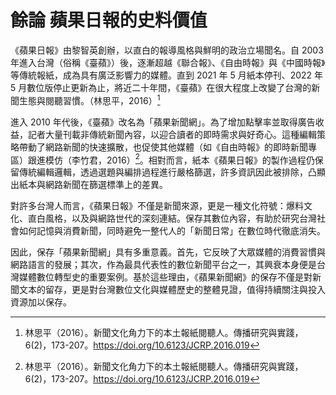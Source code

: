 # 餘論 蘋果日報的史料價值

《蘋果日報》由黎智英創辦，以直白的報導風格與鮮明的政治立場聞名。自 2003 年進入台灣（俗稱《臺蘋》）後，逐漸超越《聯合報》、《自由時報》與《中國時報》等傳統報紙，成為具有廣泛影響力的媒體。直到 2021 年 5 月紙本停刊、2022 年 5 月數位版停止更新為止，將近二十年間，《臺蘋》在很大程度上改變了台灣的新聞生態與閱聽習慣。（林思平，2016）[^1]

進入 2010 年代後，《臺蘋》改名為「蘋果新聞網」。為了增加點擊率並取得廣告收益，記者大量刊載非傳統新聞內容，以迎合讀者的即時需求與好奇心。這種編輯策略帶動了網路新聞的快速擴散，也促使其他媒體（如《自由時報》的即時新聞專區）跟進模仿（李竹君，2016）[^1]。相對而言，紙本《蘋果日報》的製作過程仍保留傳統編輯邏輯，透過選題與編排過程進行嚴格篩選，許多資訊因此被排除，凸顯出紙本與網路新聞在篩選標準上的差異。

對許多台灣人而言，《蘋果日報》不僅是新聞來源，更是一種文化符號：爆料文化、直白風格，以及與網路世代的深刻連結。保存其數位內容，有助於研究台灣社會如何記憶與消費新聞，同時避免一整代人的「新聞日常」在數位時代徹底消失。

因此，保存「蘋果新聞網」具有多重意義。首先，它反映了大眾媒體的消費習慣與網路語言的發展；其次，作為最具代表性的數位新聞平台之一，其興衰本身便是台灣媒體數位轉型史的重要案例。基於這些理由，《蘋果新聞網》的保存不僅是對新聞文本的留存，更是對台灣數位文化與媒體歷史的整體見證，值得持續關注與投入資源加以保存。

[^1]: 林思平（2016）。新聞文化角力下的本土報紙閱聽人。傳播研究與實踐，6(2)，173-207。https://doi.org/10.6123/JCRP.2016.019
[^1]: 李竹君（2016）。再思考新聞價值—以蘋果日報與中時集團的即時新聞為例。﹝碩士論文。國立臺灣大學﹞臺灣博碩士論文知識加值系統。 https://hdl.handle.net/11296/ekbdkp。
